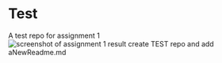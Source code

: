 # Test
A test repo for assignment 1 
![screenshot of assignment 1 result create TEST repo and add aNewReadme.md](https://user-images.githubusercontent.com/78086100/107163478-b6925480-6977-11eb-8289-5003439ed4a4.png)

